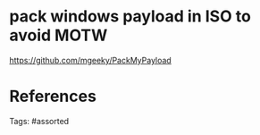 # pack windows payload in ISO to avoid MOTW
https://github.com/mgeeky/PackMyPayload

# References

Tags:
    #assorted

